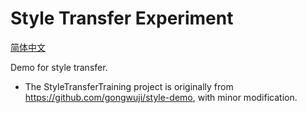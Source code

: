 # Style Transfer Experiment

[简体中文](/zh-hans/projects/StyleTransfer/Readme.md)

Demo for style transfer.

- The StyleTransferTraining project is originally from https://github.com/gongwuji/style-demo, with minor modification.